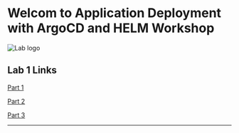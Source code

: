 # Welcom to Application Deployment with ArgoCD and HELM Workshop

![Lab logo](https://github.com/rhilconsultants/Application-Deployment-Workshop/blob/main/Class%20artifacts/Argo-CD-Version-Tags-1000X1000.png)

## Lab 1 Links

[Part 1](https://github.com/rhilconsultants/HELM-ArgoCD-Lab1/blob/main/Lab1/Lab1_Part_1.md)

[Part 2](https://github.com/rhilconsultants/HELM-ArgoCD-Lab1/blob/main/Lab1/Lab1_Part_2.md)

[Part 3](https://github.com/rhilconsultants/HELM-ArgoCD-Lab1/blob/main/Lab1/lab1_part_3.md)

---
